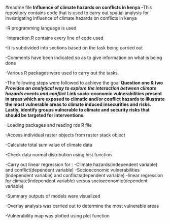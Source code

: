 #readme file
**Influence of climate hazards on conflicts in kenya**
-This repository contains code that is used to carry out spatial analysis for investigating influence of climate hazards on conflicts in kenya

-R programming language is used

-Interaction.R contains every line of code used

-It is subdivided into sections based on the task being carried out

-Comments have been indicated so as to give information on what is being done

-Various R packages were used to carry out the tasks.

-The following steps were followed to achieve the goal
**Question one & two**
***Provides an analytical way to explore the interaction between climate hazards events and conflict***
**Link socio-economic vulnerabilities present in areas which are exposed to climatic and/or conflict hazards to illustrate the most vulnerable areas to climate induced insecurities and risks. Lastly, identify groups vulnerable to climate and security risks that should be targeted for interventions.**

-Loading packages and reading rds R file

-Access individual raster objects from raster stack object

-Calculate total sum value of climate data 

-Check data normal distribution using hist function

-Carry out linear regression for :
    -Climate hazards(independent variable) and conflict(dependent variable)
    -Socioeconomic vulnerabilities (independent variable) and conflicts(dependent variable)
    -linear regression for climate(independent variable) versus socioeconomic(dependent variable)

-Summary outputs of models were visualized

-Overlay analysis was carried out to determine the most vulnerable areas

-Vulnerability map was plotted using plot function
